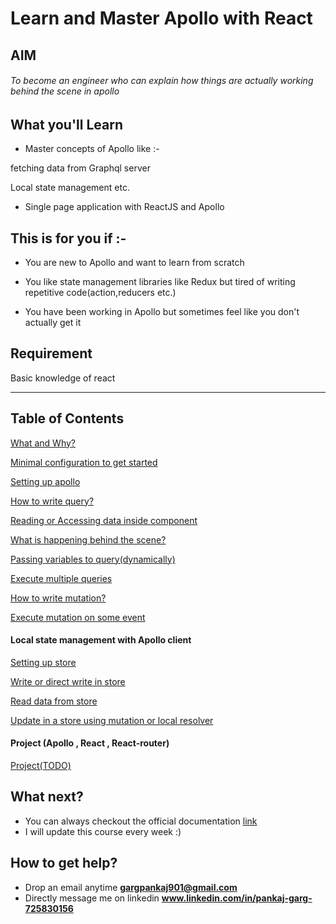 # Learn and Master Apollo with React

## AIM

###### To become an engineer who can explain how things are actually working behind the scene in apollo

## What you'll Learn

- Master concepts of Apollo like :-

fetching data from Graphql server

Local state management etc.

- Single page application with ReactJS and Apollo

## This is for you if :-

- You are new to Apollo and want to learn from scratch

* You like state management libraries like Redux but tired of writing repetitive code(action,reducers etc.)

- You have been working in Apollo but sometimes feel like you don't actually get it

## Requirement

Basic knowledge of react

---

## Table of Contents

[What and Why?](https://github.com/ipankajgarg/Getting-started-with-apollo/tree/master/Introduction)

[Minimal configuration to get started](https://github.com/ipankajgarg/Getting-started-with-apollo/tree/master/first-01)

[Setting up apollo](https://github.com/ipankajgarg/Getting-started-with-apollo/tree/master/setting-up-apollo)

[How to write query?](https://github.com/ipankajgarg/Getting-started-with-apollo/tree/master/writing-first-query)

[Reading or Accessing data inside component](https://github.com/ipankajgarg/Getting-started-with-apollo/tree/master/accessing-data)

[What is happening behind the scene?](https://github.com/ipankajgarg/Getting-started-with-apollo/tree/master/behind-the%20-scene)

[Passing variables to query(dynamically)](https://github.com/ipankajgarg/Getting-started-with-apollo/tree/master/variables-in-query)

[Execute multiple queries](https://github.com/ipankajgarg/Getting-started-with-apollo/tree/master/execute-multiple-queries)

[How to write mutation?](https://github.com/ipankajgarg/Getting-started-with-apollo/tree/master/mutation/writing-first-mutation)

[Execute mutation on some event](https://github.com/ipankajgarg/Getting-started-with-apollo/tree/master/mutation/execute-mutation)

#### Local state management with Apollo client

[Setting up store](https://github.com/ipankajgarg/Getting-started-with-apollo/tree/master/localStateManagement/store-setup)

[Write or direct write in store](https://github.com/ipankajgarg/Getting-started-with-apollo/tree/master/localStateManagement/writing-in-store)

[Read data from store](https://github.com/ipankajgarg/Getting-started-with-apollo/tree/master/localStateManagement/read-data-from-store)

[Update in a store using mutation or local resolver](https://github.com/ipankajgarg/Getting-started-with-apollo/tree/master/localStateManagement/update-store-usingMutation)

#### Project (Apollo , React , React-router)

[Project(TODO)](https://github.com/ipankajgarg/Getting-started-with-apollo/tree/master/project)

## What next?

- You can always checkout the official documentation [link](https://www.apollographql.com/docs/react/)
- I will update this course every week :)

## How to get help?

- Drop an email anytime **gargpankaj901@gmail.com**
- Directly message me on linkedin **www.linkedin.com/in/pankaj-garg-725830156**
